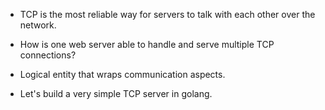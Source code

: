 * TCP is the most reliable way for servers to talk with each other over the network.
* How is one web server able to handle and serve multiple TCP connections?
* Logical entity that wraps communication aspects.

* Let's build a very simple TCP server in golang.